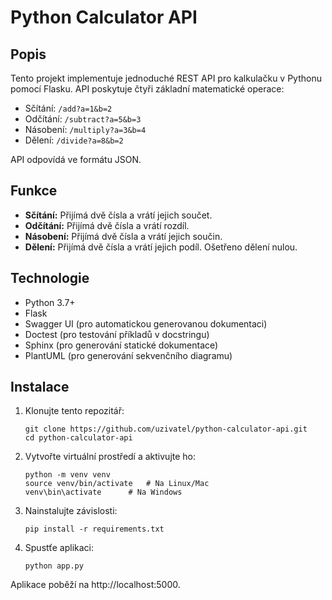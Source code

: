 # Python Calculator API

## Popis
Tento projekt implementuje jednoduché REST API pro kalkulačku v Pythonu pomocí Flasku. API poskytuje čtyři základní matematické operace:

- Sčítání: `/add?a=1&b=2`
- Odčítání: `/subtract?a=5&b=3`
- Násobení: `/multiply?a=3&b=4`
- Dělení: `/divide?a=8&b=2`

API odpovídá ve formátu JSON.

## Funkce

- **Sčítání:** Přijímá dvě čísla a vrátí jejich součet.
- **Odčítání:** Přijímá dvě čísla a vrátí rozdíl.
- **Násobení:** Přijímá dvě čísla a vrátí jejich součin.
- **Dělení:** Přijímá dvě čísla a vrátí jejich podíl. Ošetřeno dělení nulou.

## Technologie

- Python 3.7+
- Flask
- Swagger UI (pro automatickou generovanou dokumentaci)
- Doctest (pro testování příkladů v docstringu)
- Sphinx (pro generování statické dokumentace)
- PlantUML (pro generování sekvenčního diagramu)

## Instalace

1. Klonujte tento repozitář:

   ```git clone https://github.com/uzivatel/python-calculator-api.git```\
   ```cd python-calculator-api```


3. Vytvořte virtuální prostředí a aktivujte ho:

   ```python -m venv venv```\
   ```source venv/bin/activate   # Na Linux/Mac```\
   ```venv\bin\activate      # Na Windows```


4. Nainstalujte závislosti:

   ```pip install -r requirements.txt```


5. Spustťe aplikaci:

   ```python app.py```


Aplikace poběží na http://localhost:5000.
